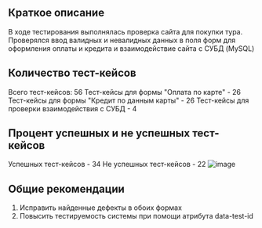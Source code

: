 ## Краткое описание
В ходе тестирования выполнялась проверка сайта для покупки тура. Проверялся ввод валидных и невалидных данных в поля форм для оформления оплаты и кредита и взаимодействие сайта с СУБД (MySQL)

## Количество тест-кейсов
Всего тест-кейсов: 56
Тест-кейсы для формы "Оплата по карте" - 26
Тест-кейсы для формы "Кредит по данным карты" - 26
Тест-кейсы для проверки взаимодействия с СУБД - 4

## Процент успешных и не успешных тест-кейсов
Успешных тест-кейсов - 34
Не успешных тест-кейсов - 22
![image](https://github.com/Timofeeva166/CoureWork/assets/132140778/4040bbf3-9493-4135-aab8-c885e368da2e)

## Общие рекомендации
1. Исправить найденные дефекты в обоих формах
2. Повысить тестируемость системы при помощи атрибута data-test-id
